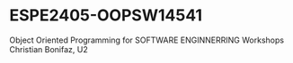 # ESPE2405-OOPSW14541
Object Oriented Programming for SOFTWARE ENGINNERRING Workshops Christian Bonifaz, U2
